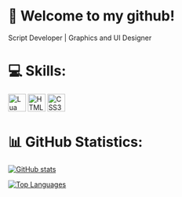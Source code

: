 # 🚪 Welcome to my github!

Script Developer | Graphics and UI Designer

# 💻 Skills:

<a href="https://www.lua.org/docs.html" target="_blank" rel="noreferrer"><img src="https://upload.wikimedia.org/wikipedia/commons/thumb/c/cf/Lua-Logo.svg/1200px-Lua-Logo.svg.png" width="36" height="36" alt="Lua" /></a>
<a href="https://developer.mozilla.org/en-US/docs/Glossary/HTML5" target="_blank" rel="noreferrer"><img src="https://raw.githubusercontent.com/danielcranney/readme-generator/main/public/icons/skills/html5-colored.svg" width="36" height="36" alt="HTML5" /></a>
<a href="https://developer.mozilla.org/en-US/docs/Glossary/CSS3" target="_blank" rel="noreferrer"><img src="https://raw.githubusercontent.com/danielcranney/readme-generator/main/public/icons/skills/css3-colored.svg" width="36" height="36" alt="CSS3" /></a>
# 📊 GitHub Statistics:
<a href="http://www.github.com/fr3kless"><img src="https://github-readme-stats.vercel.app/api?username=fr3kless&show_icons=true&hide=&count_private=true&title_color=0bfc03&text_color=ffffff&icon_color=0bfc03&bg_color=1c1917&hide_border=true&show_icons=true" alt="GitHub stats" /></a>

<a href="https://github.com/fr3kless" align="left"><img src="https://github-readme-stats.vercel.app/api/top-langs/?username=fr3kless&langs_count=10&title_color=0bfc03&text_color=ffffff&icon_color=0bfc03&bg_color=1c1917&hide_border=true&locale=en&custom_title=Top%20%Languages" alt="Top Languages" /></a>
 
